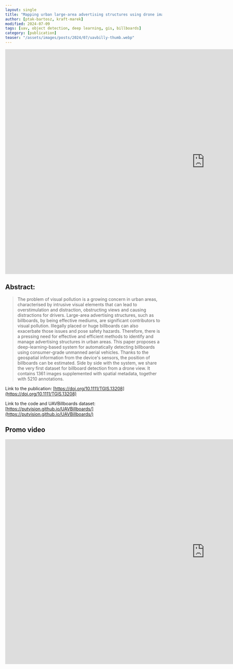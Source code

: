 ```yaml
---
layout: single
title: "Mapping urban large-area advertising structures using drone imagery and deep learning-based spatial data analysis"
author: [ptak-bartosz, kraft-marek]
modified: 2024-07-09
tags: [uav, object detection, deep learning, gis, billboards]
category: [publication]
teaser: "/assets/images/posts/2024/07/uavbilly-thumb.webp"
---
```


<iframe width="1280" height="720" src="https://www.youtube.com/embed/Q6tZfh7PukI" title="YouTube video player" frameborder="0" allow="accelerometer; autoplay; clipboard-write; encrypted-media; gyroscope; picture-in-picture" allowfullscreen></iframe>

## Abstract:

> The problem of visual pollution is a growing concern in urban areas, characterised by intrusive visual elements that can lead to overstimulation and distraction, obstructing views and causing distractions for drivers. Large-area advertising structures, such as billboards, by being effective mediums, are significant contributors to visual pollution. Illegally placed or huge billboards can also exacerbate those issues and pose safety hazards. Therefore, there is a pressing need for effective and efficient methods to identify and manage advertising structures in urban areas. This paper proposes a deep-learning-based system for automatically detecting billboards using consumer-grade unmanned aerial vehicles. Thanks to the geospatial information from the device's sensors, the position of billboards can be estimated. Side by side with the system, we share the very first dataset for billboard detection from a drone view. It contains 1361 images supplemented with spatial metadata, together with 5210 annotations.

Link to the publication: [https://doi.org/10.1111/TGIS.13208](https://doi.org/10.1111/TGIS.13208)

Link to the code and UAVBillboards dataset: [https://putvision.github.io/UAVBillboards/](https://putvision.github.io/UAVBillboards/)

## Promo video

<iframe width="1280" height="720" src="https://www.youtube.com/embed/bb1CdrZIdI4" title="YouTube video player" frameborder="0" allow="accelerometer; autoplay; clipboard-write; encrypted-media; gyroscope; picture-in-picture" allowfullscreen></iframe>
